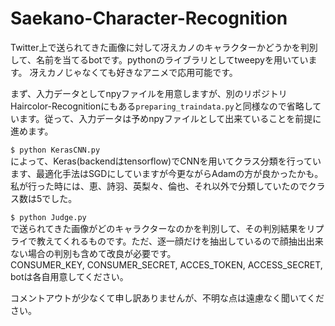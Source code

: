 # Saekano-Character-Recognition

Twitter上で送られてきた画像に対して冴えカノのキャラクターかどうかを判別して、名前を当てるbotです。pythonのライブラリとしてtweepyを用いています。
冴えカノじゃなくても好きなアニメで応用可能です。

まず、入力データとしてnpyファイルを用意しますが、別のリポジトリHaircolor-Recognitionにもある` preparing_traindata.py `と同様なので省略しています。従って、入力データは予めnpyファイルとして出来ていることを前提に進めます。  

` $ python KerasCNN.py `  
によって、Keras(backendはtensorflow)でCNNを用いてクラス分類を行っています、最適化手法はSGDにしていますが今更ながらAdamの方が良かったかも。
私が行った時には、恵、詩羽、英梨々、倫也、それ以外で分類していたのでクラス数は5でした。 

` $ python Judge.py `  
で送られてきた画像がどのキャラクターなのかを判別して、その判別結果をリプライで教えてくれるものです。ただ、逐一顔だけを抽出しているので顔抽出出来ない場合の判別も含めて改良が必要です。  
CONSUMER_KEY, CONSUMER_SECRET, ACCES_TOKEN, ACCESS_SECRET, botは各自用意してください。

コメントアウトが少なくて申し訳ありませんが、不明な点は遠慮なく聞いてください。
